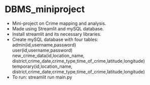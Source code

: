 # DBMS_miniproject
+ Mini-project on Crime mapping and analysis.   
+ Made using Streamlit and mySQL database.     
+ Install streamlit and its necessary libraries.
+ Create mySQL database with four tables:      
  admin(id,username,password)      
                                       user(id,username,password)      
                                       new_crime_data(id,location_name, district,crime_date,crime_type,time_of_crime,latitude,longitude)    
                                       temporary(id,location_name, district,crime_date,crime_type,time_of_crime,latitude,longitude)      
+ To run: streamlit run main.py                                            
